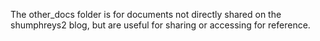 The other_docs folder is for documents not directly shared on the shumphreys2 blog, but are useful for sharing or accessing for reference.
